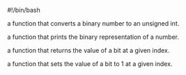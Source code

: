 #!/bin/bash

a function that converts a binary number to an unsigned int.

a function that prints the binary representation of a number.

a function that returns the value of a bit at a given index.

a function that sets the value of a bit to 1 at a given index.
